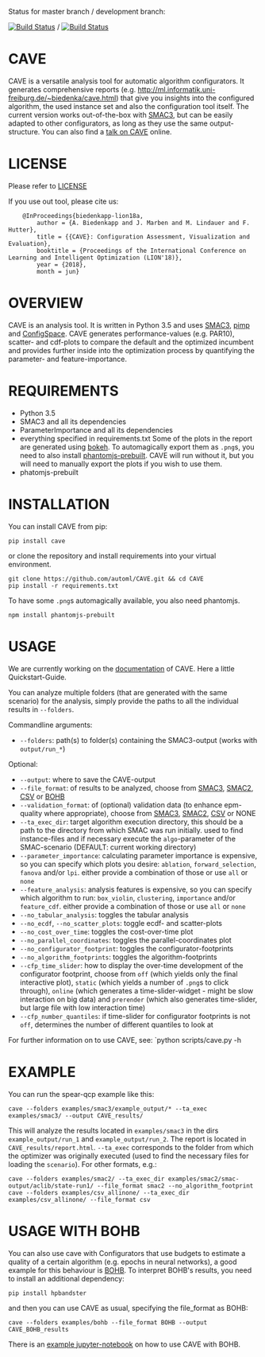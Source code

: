 Status for master branch / development branch:

[![Build Status](https://travis-ci.org/automl/CAVE.svg?branch=master)](https://travis-ci.org/automl/CAVE) / [![Build Status](https://travis-ci.org/automl/CAVE.svg?branch=development)](https://travis-ci.org/automl/CAVE)

# CAVE 
CAVE is a versatile analysis tool for automatic algorithm configurators. It generates comprehensive reports (e.g. http://ml.informatik.uni-freiburg.de/~biedenka/cave.html) that
give you insights into the configured algorithm, the used instance set and also the configuration tool itself.
The current version works out-of-the-box with [SMAC3](https://github.com/automl/SMAC3), but can be easily adapted to other configurators, as long as they use the same output-structure.
You can also find a [talk on CAVE](https://drive.google.com/file/d/1lNu6sZGB3lcr6fYI1tzLOJzILISO9WE1/view) online.

# LICENSE 
Please refer to [LICENSE](https://github.com/automl/CAVE/blob/master/LICENSE)

If you use out tool, please cite us:

        @InProceedings{biedenkapp-lion18a,
            author = {A. Biedenkapp and J. Marben and M. Lindauer and F. Hutter},
            title = {{CAVE}: Configuration Assessment, Visualization and Evaluation},
            booktitle = {Proceedings of the International Conference on Learning and Intelligent Optimization (LION'18)},
            year = {2018},
            month = jun}


# OVERVIEW 
CAVE is an analysis tool.
It is written in Python 3.5 and uses [SMAC3](https://github.com/automl/SMAC3), [pimp](https://github.com/automl/ParameterImportance) and [ConfigSpace](https://github.com/automl/ConfigSpace).
CAVE generates performance-values (e.g. PAR10), scatter- and cdf-plots to compare the default and the optimized incumbent and provides further inside into the optimization process by quantifying the parameter- and feature-importance.

# REQUIREMENTS
- Python 3.5
- SMAC3 and all its dependencies
- ParameterImportance and all its dependencies
- everything specified in requirements.txt
Some of the plots in the report are generated using [bokeh](https://bokeh.pydata.org/en/latest/). To automagically export them as `.png`s, you need to also install [phantomjs-prebuilt](https://www.npmjs.com/package/phantomjs-prebuilt). CAVE will run without it, but you will need to manually export the plots if you wish to use them.
- phatomjs-prebuilt

# INSTALLATION
You can install CAVE from pip:
```
pip install cave
```
or clone the repository and install requirements into your virtual environment.
```
git clone https://github.com/automl/CAVE.git && cd CAVE
pip install -r requirements.txt
```
To have some `.png`s automagically available, you also need phantomjs.
```
npm install phantomjs-prebuilt
```

# USAGE
We are currently working on the [documentation](https://automl.github.io/CAVE/stable/) of CAVE. Here a little Quickstart-Guide.

You can analyze multiple folders (that are generated with the same scenario) for the analysis, simply provide the paths to all the individual results in `--folders`.

Commandline arguments:
- `--folders`: path(s) to folder(s) containing the SMAC3-output (works with
  `output/run_*`)

Optional:
- `--output`: where to save the CAVE-output
- `--file_format`: of results to be analyzed, choose from [SMAC3](https://github.com/automl/SMAC3), [SMAC2](https://www.cs.ubc.ca/labs/beta/Projects/SMAC), [CSV](https://automl.github.io/CAVE/stable/quickstart.html#csv) or [BOHB](https://github.com/automl/HpBandSter)
- `--validation_format`: of (optional) validation data (to enhance epm-quality where appropriate), choose from [SMAC3](https://github.com/automl/SMAC3), [SMAC2](https://www.cs.ubc.ca/labs/beta/Projects/SMAC), [CSV](https://automl.github.io/CAVE/stable/quickstart.html#csv) or NONE
- `--ta_exec_dir`: target algorithm execution directory, this should be a path to
  the directory from which SMAC was run initially. used to find instance-files and
  if necessary execute the `algo`-parameter of the SMAC-scenario (DEFAULT:
  current working directory)
- `--parameter_importance`: calculating parameter importance is expensive, so you can
  specify which plots you desire: `ablation`, `forward_selection`, `fanova`
  and/or `lpi`.
  either provide a combination of those or use `all` or `none`
- `--feature_analysis`: analysis features is expensive, so you can specify which
  algorithm to run: `box_violin`, `clustering`, `importance` and/or `feature_cdf`.
  either provide a combination of those or use `all` or `none`
- `--no_tabular_analysis`: toggles the tabular analysis
- `--no_ecdf`, `--no_scatter_plots`: toggle ecdf- and scatter-plots
- `--no_cost_over_time`: toggles the cost-over-time plot
- `--no_parallel_coordinates`: toggles the parallel-coordinates plot
- `--no_configurator_footprint`: toggles the configurator-footprints
- `--no_algorithm_footprints`: toggles the algorithm-footprints
- `--cfp_time_slider`: how to display the over-time development of the configurator footprint, choose from `off` (which yields only the final interactive plot), `static` (which yields a number of `.png`s to click through), `online` (which generates a time-slider-widget - might be slow interaction on big data) and `prerender` (which also generates time-slider, but large file with low interaction time)
- `--cfp_number_quantiles`: if time-slider for configurator footprints is not `off`, determines the number of different quantiles to look at

For further information on  to use CAVE, see:
`python scripts/cave.py -h

# EXAMPLE
You can run the spear-qcp example like this:
```
cave --folders examples/smac3/example_output/* --ta_exec examples/smac3/ --output CAVE_results/
```
This will analyze the results located in `examples/smac3` in the dirs `example_output/run_1` and `example_output/run_2`.
The report is located in `CAVE_results/report.html`.
`--ta_exec` corresponds to the folder from which the optimizer was originally executed (used to find the necessary files for loading the `scenario`).
For other formats, e.g.:
```
cave --folders examples/smac2/ --ta_exec_dir examples/smac2/smac-output/aclib/state-run1/ --file_format smac2 --no_algorithm_footprint
cave --folders examples/csv_allinone/ --ta_exec_dir examples/csv_allinone/ --file_format csv

```

# USAGE WITH BOHB
You can also use cave with Configurators that use budgets to estimate a quality of a certain algorithm (e.g. epochs in
neural networks), a good example for this behaviour is [BOHB](https://github.com/automl/HpBandSter). To interpret BOHB's
results, you need to install an additional dependency:
```
pip install hpbandster
```
and then you can use CAVE as usual, specifying the file_format as BOHB:
```
cave --folders examples/bohb --file_format BOHB --output CAVE_BOHB_results
```
There is an [example
jupyter-notebook](https://github.com/automl/BOHBsCAVE/blob/master/notebook_mlp_on_digits.ipynb) on how to use
CAVE with BOHB.
